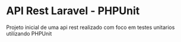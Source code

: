 <h1>API Rest Laravel - PHPUnit</h1>

<p>Projeto inicial de uma api rest realizado com foco em testes unitarios utilizando PHPUnit</p>
